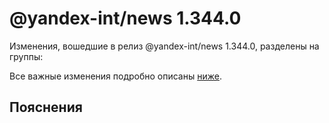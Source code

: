 # @yandex-int/news 1.344.0

<!-- ЧЕЛОВЕЧЕСКОЕ ВСТУПЛЕНИЕ -->

Изменения, вошедшие в релиз @yandex-int/news 1.344.0, разделены на группы:

Все важные изменения подробно описаны [ниже](#Пояснения).

## Пояснения

